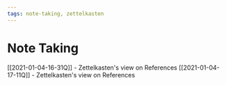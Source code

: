 ```yaml
---
tags: note-taking, zettelkasten
---
```


# Note Taking

[[2021-01-04-16-31Q]] - Zettelkasten's view on References
[[2021-01-04-17-11Q]] -  Zettelkasten's view on References
